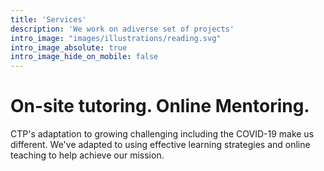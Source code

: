 ```yaml
---
title: 'Services'
description: 'We work on adiverse set of projects'
intro_image: "images/illustrations/reading.svg"
intro_image_absolute: true
intro_image_hide_on_mobile: false
---
```


# On-site tutoring. Online Mentoring.

CTP's adaptation to growing challenging including the COVID-19 make us different. We've adapted to using effective learning strategies and online teaching to help achieve our mission.
